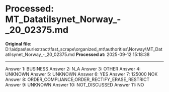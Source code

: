 # Processed: MT_Datatilsynet_Norway_-_20_02375.md

**Original file:** D:\aidpas\eurlextract\fast_scrape\organized_mt\authorities\Norway\MT_Datatilsynet_Norway_-_20_02375.md
**Processed at:** 2025-09-12 15:18:38

---

Answer 1: BUSINESS
Answer 2: N_A
Answer 3: OTHER
Answer 4: UNKNOWN
Answer 5: UNKNOWN
Answer 6: YES
Answer 7: 125000 NOK
Answer 8: ORDER_COMPLIANCE;ORDER_RECTIFY_ERASE_RESTRICT
Answer 9: UNKNOWN
Answer 10: NOT_DISCUSSED
Answer 11: NO